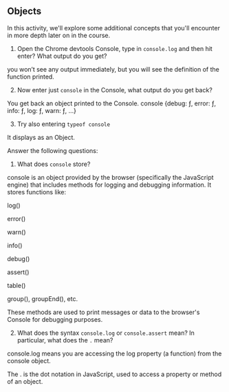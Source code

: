 ## Objects

In this activity, we'll explore some additional concepts that you'll encounter in more depth later on in the course.

1. Open the Chrome devtools Console, type in `console.log` and then hit enter? What output do you get?

you won’t see any output immediately, but you will see the definition of the function printed.

2. Now enter just `console` in the Console, what output do you get back?

You get back an object printed to the Console.
console {debug: ƒ, error: ƒ, info: ƒ, log: ƒ, warn: ƒ, …}

3. Try also entering `typeof console`

It displays as an Object.

Answer the following questions:

1. What does `console` store?

console is an object provided by the browser (specifically the JavaScript engine) that includes methods for logging and debugging information. It stores functions like:

log()

error()

warn()

info()

debug()

assert()

table()

group(), groupEnd(), etc.

These methods are used to print messages or data to the browser's Console for debugging purposes.

2. What does the syntax `console.log` or `console.assert` mean? In particular, what does the `.` mean?

console.log means you are accessing the log property (a function) from the console object.

The . is the dot notation in JavaScript, used to access a property or method of an object.
